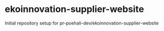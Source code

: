 # ekoinnovation-supplier-website

Initial repository setup for pr-poehali-dev/ekoinnovation-supplier-website